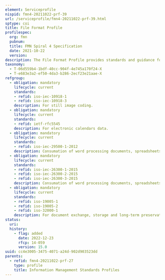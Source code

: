 ```yaml
---
element: Serviceprofile
nispid: fmn4-20211022-prf-39
url: /serviceprofile/fmn4-20211022-prf-39.html
sptype: coi
title: File Format Profile
profilespec:
  org: fmn
  pubnum: 
  title: FMN Spiral 4 Specification
  date: 2021-10-22
  version: 
description: The File Format Profile provides standards and guidance for the collaborative generation and exchange of spreadsheets, charts, presentations, word processing documents and calendar data.
taxonomy:
  - T-06d559b4-1bdf-40cc-904f-4e745a170f24-X
  - T-e683e3a2-ef50-4da3-b286-2ecf23e21aae-X
refgroup:
  - obligation: mandatory
    lifecycle: current
    standards: 
    - refid: iso-iec-10918-1
    - refid: iso-iec-10918-3
    description: For still image coding.
  - obligation: mandatory
    lifecycle: current
    standards: 
    - refid: ietf-rfc5545
    description: For electronic calendars data.
  - obligation: mandatory
    lifecycle: current
    standards: 
    - refid: iso-iec-29500-1-2012
    description: Consumation of word processing documents, spreadsheets and presentations.
  - obligation: mandatory
    lifecycle: current
    standards: 
    - refid: iso-iec-26300-1-2015
    - refid: iso-iec-26300-2-2015
    - refid: iso-iec-26300-3-2015
    description: Consumation of word processing documents, spreadsheets and presentations.
  - obligation: mandatory
    lifecycle: current
    standards: 
    - refid: iso-19005-1
    - refid: iso-19005-2
    - refid: iso-32000-1
    description: For document exchange, storage and long-term preservation.
status:
  uri: 
  history: 
    - flag: added
      date: 2022-12-23
      rfcp: 14-059
      version: 15.0
uuid: cc4e3005-3475-4071-a24d-902d903523dd
parents:
  - refid: fmn4-20211022-prf-27
    type: profile
    title: Information Management Standards Profiles
---
```

